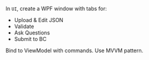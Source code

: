 In `UI`, create a WPF window with tabs for:

- Upload & Edit JSON
- Validate
- Ask Questions
- Submit to BC

Bind to ViewModel with commands. Use MVVM pattern.
